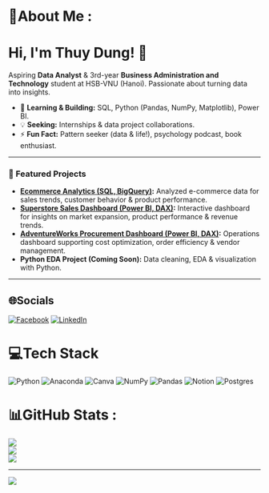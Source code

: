 # 💫About Me :
# Hi, I'm Thuy Dung! 👋

Aspiring **Data Analyst** & 3rd-year **Business Administration and Technology** student at HSB-VNU (Hanoi). Passionate about turning data into insights.

*   🚀 **Learning & Building:** SQL, Python (Pandas, NumPy, Matplotlib), Power BI.
*   💡 **Seeking:** Internships & data project collaborations.
*   ⚡ **Fun Fact:** Pattern seeker (data & life!), psychology podcast, book enthusiast.

---
### 🚀 Featured Projects

*   **[Ecommerce Analytics (SQL, BigQuery)](https://github.com/Dung040125/Ecommerce-Analytics-with-SQL-on-BigQuery):** Analyzed e-commerce data for sales trends, customer behavior & product performance.
*   **[Superstore Sales Dashboard (Power BI, DAX)](https://github.com/Dung040125/Superstore-Sales):** Interactive dashboard for insights on market expansion, product performance & revenue trends.
*   **[AdventureWorks Procurement Dashboard (Power BI, DAX)](https://github.com/Dung040125/AdventureWorks---Procurement-Operations-Dashboard-Power-BI-):** Operations dashboard supporting cost optimization, order efficiency & vendor management.
*   **Python EDA Project (Coming Soon):** Data cleaning, EDA & visualization with Python.
---

## 🌐Socials
[![Facebook](https://img.shields.io/badge/Facebook-%231877F2.svg?logo=Facebook&logoColor=white)](https://facebook.com/https://www.facebook.com/nguyen.dungg.9256) [![LinkedIn](https://img.shields.io/badge/LinkedIn-%230077B5.svg?logo=linkedin&logoColor=white)](https://linkedin.com/in/linkedin.com/in/dung-nguyễn-66a4a6365) 

# 💻Tech Stack
![Python](https://img.shields.io/badge/python-3670A0?style=for-the-badge&logo=python&logoColor=ffdd54) ![Anaconda](https://img.shields.io/badge/Anaconda-%2344A833.svg?style=for-the-badge&logo=anaconda&logoColor=white) ![Canva](https://img.shields.io/badge/Canva-%2300C4CC.svg?style=for-the-badge&logo=Canva&logoColor=white) ![NumPy](https://img.shields.io/badge/numpy-%23013243.svg?style=for-the-badge&logo=numpy&logoColor=white) ![Pandas](https://img.shields.io/badge/pandas-%23150458.svg?style=for-the-badge&logo=pandas&logoColor=white) ![Notion](https://img.shields.io/badge/Notion-%23000000.svg?style=for-the-badge&logo=notion&logoColor=white) ![Postgres](https://img.shields.io/badge/postgres-%23316192.svg?style=for-the-badge&logo=postgresql&logoColor=white)
# 📊GitHub Stats :
![](https://github-readme-stats.vercel.app/api?username=Dung040125&theme=radical&hide_border=false&include_all_commits=false&count_private=false)<br/>
![](https://github-readme-streak-stats.herokuapp.com/?user=Dung040125&theme=radical&hide_border=false)<br/>
![](https://github-readme-stats.vercel.app/api/top-langs/?username=Dung040125&theme=radical&hide_border=false&include_all_commits=false&count_private=false&layout=compact)

---
[![](https://visitcount.itsvg.in/api?id=Dung040125&icon=0&color=0)](https://visitcount.itsvg.in)
